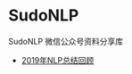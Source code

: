 # SudoNLP
SudoNLP 微信公众号资料分享库

- [2019年NLP总结回顾](https://github.com/eillsu/SudoNLP/blob/master/PDF/2019年NLP总结回顾.pdf)